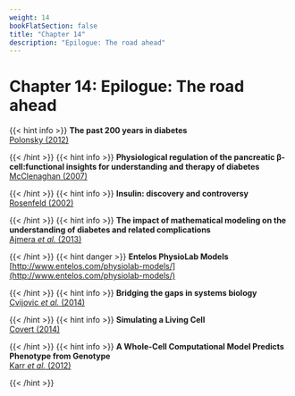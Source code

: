 ```yaml
---
weight: 14
bookFlatSection: false
title: "Chapter 14"
description: "Epilogue: The road ahead"
---
```


# Chapter 14: Epilogue: The road ahead

{{< hint info >}}
**The past 200 years in diabetes**   
[Polonsky (2012)](http://doi.org/)


{{< /hint >}}
{{< hint info >}}
**Physiological regulation of the pancreatic &beta;-cell:functional insights for understanding and therapy of diabetes**   
[McClenaghan (2007)](http://doi.org/)


{{< /hint >}}
{{< hint info >}}
**Insulin: discovery and controversy**   
[Rosenfeld (2002)](http://doi.org/)


{{< /hint >}}
{{< hint info >}}
**The impact of mathematical modeling on the understanding of diabetes and related complications**   
[Ajmera _et al._ (2013)](http://doi.org/)


{{< /hint >}}
{{< hint danger >}}
**Entelos PhysioLab Models**   
[http://www.entelos.com/physiolab-models/](http://www.entelos.com/physiolab-models/)


{{< /hint >}}
{{< hint info >}}
**Bridging the gaps in systems biology**   
[Cvijovic _et al._ (2014)](http://doi.org/)


{{< /hint >}}
{{< hint info >}}
**Simulating a Living Cell**   
[Covert (2014)](http://doi.org/)


{{< /hint >}}
{{< hint info >}}
**A Whole-Cell Computational Model Predicts Phenotype from Genotype**   
[Karr _et al._ (2012)](http://doi.org/)


{{< /hint >}}
